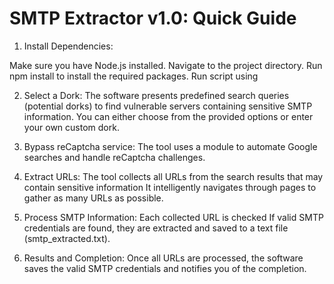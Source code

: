 SMTP Extractor v1.0: Quick Guide
===============================
1. Install Dependencies:

Make sure you have Node.js installed.
Navigate to the project directory.
Run npm install to install the required packages.
Run script using <node app>

2. Select a Dork:
The software presents predefined search queries (potential dorks) to find vulnerable servers containing sensitive SMTP information.
You can either choose from the provided options or enter your own custom dork.

3. Bypass reCaptcha service:
The tool uses a module to automate Google searches and handle reCaptcha challenges.

4. Extract URLs:
The tool collects all URLs from the search results that may contain sensitive information
It intelligently navigates through pages to gather as many URLs as possible.

5. Process SMTP Information:
Each collected URL is checked
If valid SMTP credentials are found, they are extracted and saved to a text file (smtp_extracted.txt).

6. Results and Completion:
Once all URLs are processed, the software saves the valid SMTP credentials and notifies you of the completion.


